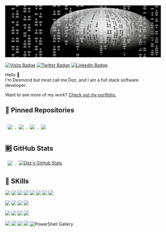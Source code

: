 [![Dez's Github Banner](./assets/images/ball-15x5.jpg)](http://djpringle.me)

[![Visits Badge](https://badges.pufler.dev/visits/n305oul93/n305oul93)](http://djpringle.me)
[![Twitter Badge](https://img.shields.io/badge/Twitter-Profile-informational?style=flat&logo=twitter&logoColor=white&color=1da1f2)](https://twitter.com/dez1914)
[![LinkedIn Badge](https://img.shields.io/badge/LinkedIn-Profile-informational?style=flat&logo=linkedin&logoColor=white&color=0a66c2)](https://www.linkedin.com/in/dj-pringle/)

Hello 👋  
I'm Desmond but most call me Dez, and I am a full stack software developer.

Want to see more of my work? [Check out my portfolio.](http://djpringle.me)

## 📌 Pinned Repositories

<a href="https://github.com/n305oul93/react-portfolio">
<img align="center" style="margin:1rem 0.5rem" src="https://github-readme-stats-n305oul93.vercel.app//api/pin/?username=n305oul93&repo=react-portfolio&title_color=ffffff&text_color=c9cacc&icon_color=4AB197&bg_color=1A2B34"/>
</a>
<a href="https://github.com/n305oul93/sportsfan-cafe-react-native">
<img align="center" style="margin:1rem 0.5rem" src="https://github-readme-stats-n305oul93.vercel.app//api/pin/?username=n305oul93&repo=sportsfan-cafe-react-native&title_color=ffffff&text_color=c9cacc&icon_color=4AB197&bg_color=1A2B34" />
</a>
<a href="https://github.com/n305oul93/sportsfan-cafe-react">
<img align="center" style="margin:1rem 0.5rem" src="https://github-readme-stats-n305oul93.vercel.app//api/pin/?username=n305oul93&repo=sportsfan-cafe-react&title_color=ffffff&text_color=c9cacc&icon_color=4AB197&bg_color=1A2B34" />
</a>
<a href="https://github.com/n305oul93/indyfi-react">
<img align="center" style="margin:1rem 0.5rem" src="https://github-readme-stats-n305oul93.vercel.app//api/pin/?username=n305oul93&repo=indyfi-react&title_color=ffffff&text_color=c9cacc&icon_color=4AB197&bg_color=1A2B34" />
</a>

## 🈹 GitHub Stats

<a href="https://github.com/n305oul93">
  <img align="center" style="margin:0.5rem" src="https://github-readme-stats-n305oul93.vercel.app//api/top-langs/?username=n305oul93&hide=html,css&title_color=ffffff&text_color=c9cacc&icon_color=4AB197&bg_color=1A2B34" />
</a>

<a href="https://github.com/n305oul93">
  <img align="center" style="margin:0.5rem" src="https://github-readme-stats-n305oul93.vercel.app//api?username=n305oul93&show_icons=true&line_height=27&count_private=true&title_color=ffffff&text_color=c9cacc&icon_color=4AB097&bg_color=1A2B34" alt="Dez's GitHub Stats" />
</a>

## 💼 SKills

![](https://img.shields.io/badge/Code-HTML-informational?style=flat&logo=html5&logoColor=white&color=1CA2F1)
![](https://img.shields.io/badge/Code-JavaScript-informational?style=flat&logo=javascript&logoColor=white&color=1CA2F1)
![](https://img.shields.io/badge/Code-React-informational?style=flat&logo=react&logoColor=white&color=1CA2F1)
![](https://img.shields.io/badge/Code-Redux-informational?style=flat&logo=redux&logoColor=white&color=1CA2F1)
![](https://img.shields.io/badge/Code-Ruby-informational?style=flat&logo=ruby&logoColor=white&color=1CA2F1)
![](https://img.shields.io/badge/Code-Ruby_on_Rails-informational?style=flat&logo=ruby_on_rails&logoColor=white&color=1CA2F1)
![](https://img.shields.io/badge/Code-Python-informational?style=flat&logo=python&logoColor=white&color=1CA2F1)
![](https://img.shields.io/badge/Code-Powershell-informational?style=flat&logo=powershell&logoColor=white&color=1CA2F1)

<!-- <details> -->
<!-- <summary>More Skills</summary> -->

![](https://img.shields.io/badge/Style-CSS-informational?style=flat&logo=css3&logoColor=white&color=1CA2F1)
![](https://img.shields.io/badge/Style-Bootstrap-informational?style=flat&logo=bootstrap&logoColor=white&color=1CA2F1)
![](https://img.shields.io/badge/Style-Sass-informational?style=flat&logo=Sass&logoColor=white&color=1CA2F1)
![](https://img.shields.io/badge/Style-Tailwind-informational?style=flat&logo=Tailwind-CSS&logoColor=white&color=1CA2F1)

![](https://img.shields.io/badge/Tools-MongoDB-informational?style=flat&logo=mongodb&logoColor=white&color=1CA2F1)
![](https://img.shields.io/badge/Tools-MySQL-informational?style=flat&logo=mysql&logoColor=white&color=1CA2F1)
![](https://img.shields.io/badge/Tools-PostgreSQL-informational?style=flat&logo=postgresql&logoColor=white&color=1CA2F1)
![](https://img.shields.io/badge/Tools-Firebase-informational?style=flat&logo=firebase&logoColor=white&color=1CA2F1)

![](https://img.shields.io/badge/Tools-NPM-informational?style=flat&logo=npm&logoColor=white&color=1CA2F1)
![](https://img.shields.io/badge/Tools-Docker-informational?style=flat&logo=Docker&logoColor=white&color=1CA2F1)
![](https://img.shields.io/badge/Tools-NGINX-informational?style=flat&logo=NGINX&logoColor=white&color=1CA2F1)
![](https://img.shields.io/badge/Tools-Apache-informational?style=flat&logo=Apache&logoColor=white&color=1CA2F1)
![PowerShell Gallery](https://img.shields.io/powershellgallery/p/DNS.1.1.1.1?style=flat&logo=linux&logoColor=white&color=1CA2F1)

<!-- </details> -->
